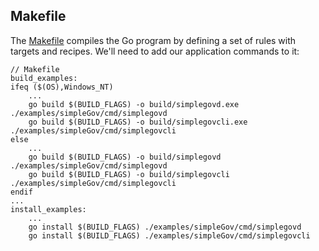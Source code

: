 ## Makefile

The [Makefile](https://en.wikipedia.org/wiki/Makefile) compiles the Go program by defining a set of rules with targets and recipes. We'll need to add our application commands to it:

```
// Makefile
build_examples:
ifeq ($(OS),Windows_NT)
	...
	go build $(BUILD_FLAGS) -o build/simplegovd.exe ./examples/simpleGov/cmd/simplegovd
	go build $(BUILD_FLAGS) -o build/simplegovcli.exe ./examples/simpleGov/cmd/simplegovcli
else
	...
	go build $(BUILD_FLAGS) -o build/simplegovd ./examples/simpleGov/cmd/simplegovd
	go build $(BUILD_FLAGS) -o build/simplegovcli ./examples/simpleGov/cmd/simplegovcli
endif
...
install_examples:
    ...
	go install $(BUILD_FLAGS) ./examples/simpleGov/cmd/simplegovd
	go install $(BUILD_FLAGS) ./examples/simpleGov/cmd/simplegovcli
```
